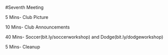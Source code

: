 #Seventh Meeting

5 Mins- Club Picture

10 Mins- Club Announcements

40 Mins- Soccer(bit.ly/soccerworkshop)
         and
         Dodge(bit.ly/dodgeworkshop)
         
5 Mins- Cleanup
